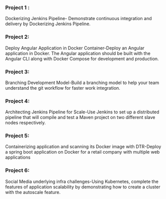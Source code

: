 ### Project 1 : 
Dockerizing Jenkins Pipeline- Demonstrate continuous integration and delivery by Dockerizing Jenkins Pipeline.
### Project 2:
Deploy Angular Application in Docker Container-Deploy an Angular application in Docker. The Angular application should be built with the Angular CLI along with Docker Compose for development and production.
### Project 3: 
Branching Development Model-Build a branching model to help your team understand the git workflow for faster work integration.
### Project 4:
Architecting Jenkins Pipeline for Scale-Use Jenkins to set up a distributed pipeline that will compile and test a Maven project on two different slave nodes respectively.
### Project 5: 
Containerizing application and scanning its Docker image with DTR-Deploy a spring boot application on Docker for a retail company with multiple web applications
### Project 6: 
Social Media underlying infra challenges-Using Kubernetes, complete the features of application scalability by demonstrating how to create a cluster with the autoscale feature.


